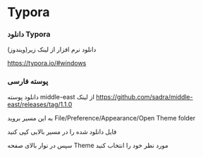 # Typora



### دانلود Typora

دانلود نرم افزار از لینک زیر(ویندوز)

https://typora.io/#windows



### پوسته فارسی

دانلود پوسته middle-east از لینک https://github.com/sadra/middle-east/releases/tag/1.1.0

به این مسیر بروید File/Preference/Appearance/Open Theme folder

فایل دانلود شده را در مسیر بالایی کپی کنید

سپس در نوار بالای صفحه Theme مورد نظر خود را انتخاب کنید






